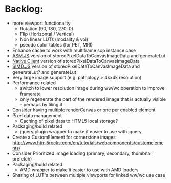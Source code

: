 Backlog:
========
* more viewport functionality
  * Rotation (90, 180, 270, 0)
  * Flip (Horizontal / Vertical)
  * Non linear LUTs (modality & voi)
  * pseudo color tables (for PET, MRI)
* Enhance cache to work with multiframe sop instance case
* [ASM.JS](http://asmjs.org/) version of storedPixelDataToCanvasImageData and generateLut
* [Native Client](https://developers.google.com/native-client/dev/) version of storedPixelDataToCanvasImageData
* [SIMD.JS](https://hacks.mozilla.org/2014/10/introducing-simd-js/) version of storedPixelDataToCanvasImageData and generateLut?
and generateLut
* Very large image support (e.g. pathology > 4kx4k resolution)
* Performance related
  * switch to lower resolution image during ww/wc operation to improve framerate
  * only regenerate the part of the rendered image that is actually visible - perhaps by tiling it
* Consider having multiple renderCanvas or one per enabled element
* Pixel data management
  * Caching of pixel data to HTML5 local storage?
* Packaging/build related
  * jquery plugin wrapper to make it easier to use with jquery
* Create a CustomElement for cornerstone images http://www.html5rocks.com/en/tutorials/webcomponents/customelements/
* Consider Prioritized image loading (primary, secondary, thumbnail, prefetch)
* Packaging/build related
  * AMD wrapper to make it easier to use with AMD loaders
* Sharing of LUT's between multiple viewports for linked ww/wc use case
